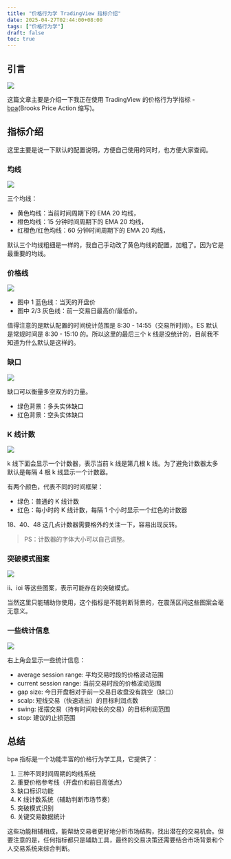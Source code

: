 ```yaml
---
title: "价格行为学 TradingView 指标介绍"
date: 2025-04-27T02:44:00+08:00
tags: ["价格行为学"] 
draft: false
toc: true
---
```


## 引言

![](https://img.forecho.com/JXsf94.png)

这篇文章主要是介绍一下我正在使用 TradingView 的价格行为学指标 - [bpa](https://www.tradingview.com/script/1pg8TesK-bpa/)(Brooks Price Action 缩写)。


## 指标介绍

这里主要是说一下默认的配置说明，方便自己使用的同时，也方便大家查阅。

<!--more-->

### 均线

![](https://img.forecho.com/YIBhqU.png)

三个均线：

- 黄色均线：当前时间周期下的 EMA 20 均线，
- 橙色均线：15 分钟时间周期下的 EMA 20 均线，
- 红橙色/红色均线：60 分钟时间周期下的 EMA 20 均线，

默认三个均线粗细是一样的，我自己手动改了黄色均线的配置，加粗了。因为它是最重要的均线。

### 价格线

![](https://img.forecho.com/s7TtOD.png)

- 图中 1 蓝色线：当天的开盘价
- 图中 2/3 灰色线：前一交易日最高价/最低价。

值得注意的是默认配置的时间统计范围是 8:30 - 14:55（交易所时间）。ES 默认是常规时间是 8:30 - 15:10 的。所以这里的最后三个 k 线是没统计的，目前我不知道为什么默认是这样的。

### 缺口

![](https://img.forecho.com/dou5j2.png)

缺口可以衡量多空双方的力量。

- 绿色背景：多头实体缺口
- 红色背景：空头实体缺口

### K 线计数


![](https://img.forecho.com/09vh0g.png)

k 线下面会显示一个计数器，表示当前 k 线是第几根 k 线。为了避免计数器太多默认是每隔 4 根 k 线显示一个计数器。

有两个颜色，代表不同的时间框架：

- 绿色：普通的 K 线计数
- 红色：每小时的 K 线计数，每隔 1 个小时显示一个红色的计数器

18、40、48 这几点计数器需要格外的关注一下，容易出现反转。

> PS：计数器的字体大小可以自己调整。

### 突破模式图案

![](https://img.forecho.com/MZ6Du1.png)

ii、ioi 等这些图案，表示可能存在的突破模式。

当然这里只能辅助你使用，这个指标是不能判断背景的，在震荡区间这些图案会毫无意义。

### 一些统计信息

![](https://img.forecho.com/09nWoU.png)

右上角会显示一些统计信息：

- average session range: 平均交易时段的价格波动范围
- current session range: 当前交易时段的价格波动范围
- gap size: 今日开盘相对于前一交易日收盘没有跳空（缺口）
- scalp: 短线交易（快速进出）的目标利润点数
- swing: 摇摆交易（持有时间较长的交易）的目标利润范围
- stop: 建议的止损范围

## 总结

bpa 指标是一个功能丰富的价格行为学工具，它提供了：

1. 三种不同时间周期的均线系统
2. 重要价格参考线（开盘价和前日高低点）
3. 缺口标识功能
4. K 线计数系统（辅助判断市场节奏）
5. 突破模式识别
6. 关键交易数据统计

这些功能相辅相成，能帮助交易者更好地分析市场结构，找出潜在的交易机会。但要注意的是，任何指标都只是辅助工具，最终的交易决策还需要结合市场背景和个人交易系统来综合判断。


